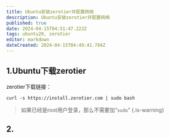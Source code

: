```yaml
---
title: Ubuntu安装zerotier并配置网络
description: Ubuntu安装zerotier并配置网络
published: true
date: 2024-04-15T04:51:47.222Z
tags: ubuntu20, zerotier
editor: markdown
dateCreated: 2024-04-15T04:49:41.784Z
---
```


## 1.Ubuntu下载zerotier
zerotier下载链接：
```
curl -s https://install.zerotier.com | sudo bash
```
> 如果已经是root用户登录，那么不需要加“`sudo`”
{.is-warning}

## 2.
